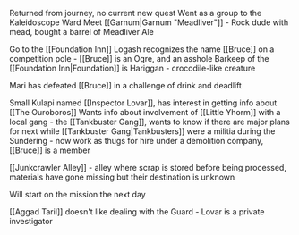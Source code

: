 Returned from journey, no current new quest
Went as a group to the Kaleidoscope Ward
Meet [[Garnum|Garnum "Meadliver"]] - Rock dude with mead, bought a barrel of Meadliver Ale

Go to the [[Foundation Inn]]
Logash recognizes the name [[Bruce]] on a competition pole - [[Bruce]] is an Ogre, and an asshole
Barkeep of the [[Foundation Inn|Foundation]] is Hariggan - crocodile-like creature

Mari has defeated [[Bruce]] in a challenge of drink and deadlift

Small Kulapi named [[Inspector Lovar]], has interest in getting info about [[The Ouroboros]]
Wants info about involvement of [[Little Yhorm]] with a local gang - the [[Tankbuster Gang]], wants to know if there are major plans for next while
[[Tankbuster Gang|Tankbusters]] were a militia during the Sundering - now work as thugs for hire under a demolition company, [[Bruce]] is a member

[[Junkcrawler Alley]] - alley where scrap is stored before being processed, materials have gone missing but their destination is unknown

Will start on the mission the next day

[[Aggad Taril]] doesn't like dealing with the Guard - Lovar is a private investigator